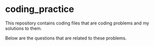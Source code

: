 # coding_practice

This repository contains coding files that are coding problems and my solutions to them.

Below are the questions that are related to these problems.


